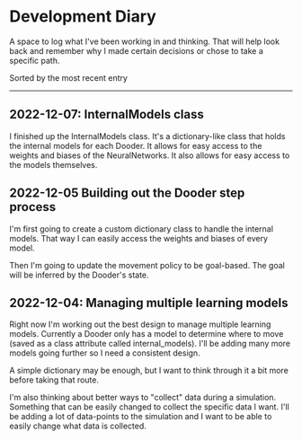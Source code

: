# Development Diary

A space to log what I've been working in and thinking. That will help look back and remember why I made certain decisions or chose to take a specific path.

Sorted by the most recent entry

---

## 2022-12-07: InternalModels class

I finished up the InternalModels class. It's a dictionary-like class that holds the internal models for each Dooder. It allows for easy access to the weights and biases of the NeuralNetworks. It also allows for easy access to the models themselves.  

## 2022-12-05 Building out the Dooder step process

I'm first going to create a custom dictionary class to handle the internal models. That way I can easily access the weights and biases of every model.  

Then I'm going to update the movement policy to be goal-based. The goal will be inferred by the Dooder's state.  

## 2022-12-04: Managing multiple learning models

Right now I'm working out the best design to manage multiple learning models. Currently a Dooder only has a model to determine where to move (saved as a class attribute called internal_models). I'll be adding many more models going further so I need a consistent design.  

A simple dictionary may be enough, but I want to think through it a bit more before taking that route.

I'm also thinking about better ways to "collect" data during a simulation. Something that can be easily changed to collect the specific data I want. I'll be adding a lot of data-points to the simulation and I want to be able to easily change what data is collected.  
